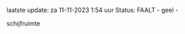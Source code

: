 laatste update: 
za 11-11-2023  1:54   uur 
Status: FAALT - geel - 
<div class="service Y">schijfruimte</div>